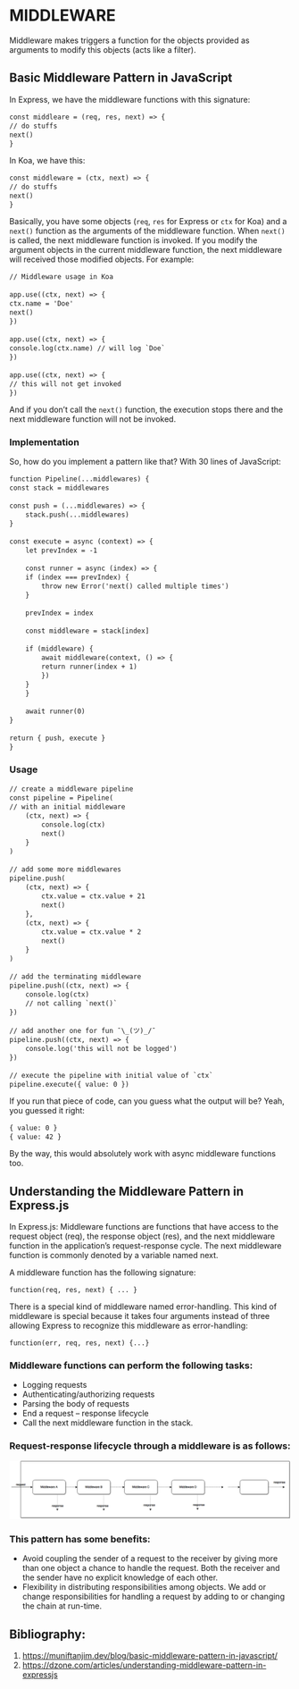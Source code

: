 # MIDDLEWARE

Middleware makes triggers a function for the objects provided as arguments to modify this objects (acts like a filter).

## Basic Middleware Pattern in JavaScript
In Express, we have the middleware functions with this signature:
```
const middleare = (req, res, next) => {
// do stuffs
next()
}
```

In Koa, we have this:
```
const middleware = (ctx, next) => {
// do stuffs
next()
}
```

Basically, you have some objects (`req`, `res` for Express or `ctx` for Koa) and a `next()` function as the arguments of the middleware function. When `next()` is called, the next middleware function is invoked. If you modify the argument objects in the current middleware function, the next middleware will received those modified objects. For example:
```
// Middleware usage in Koa

app.use((ctx, next) => {
ctx.name = 'Doe'
next()
})

app.use((ctx, next) => {
console.log(ctx.name) // will log `Doe`
})

app.use((ctx, next) => {
// this will not get invoked
})
```

And if you don’t call the `next()` function, the execution stops there and the next middleware function will not be invoked.

### Implementation
So, how do you implement a pattern like that? With 30 lines of JavaScript:
```
function Pipeline(...middlewares) {
const stack = middlewares

const push = (...middlewares) => {
    stack.push(...middlewares)
}

const execute = async (context) => {
    let prevIndex = -1

    const runner = async (index) => {
    if (index === prevIndex) {
        throw new Error('next() called multiple times')
    }

    prevIndex = index

    const middleware = stack[index]

    if (middleware) {
        await middleware(context, () => {
        return runner(index + 1)
        })
    }
    }

    await runner(0)
}

return { push, execute }
}
```

### Usage
```
// create a middleware pipeline
const pipeline = Pipeline(
// with an initial middleware
    (ctx, next) => {
        console.log(ctx)
        next()
    }
)

// add some more middlewares
pipeline.push(
    (ctx, next) => {
        ctx.value = ctx.value + 21
        next()
    },
    (ctx, next) => {
        ctx.value = ctx.value * 2
        next()
    }
)

// add the terminating middleware
pipeline.push((ctx, next) => {
    console.log(ctx)
    // not calling `next()`
})

// add another one for fun ¯\_(ツ)_/¯
pipeline.push((ctx, next) => {
    console.log('this will not be logged')
})

// execute the pipeline with initial value of `ctx`
pipeline.execute({ value: 0 })
```
If you run that piece of code, can you guess what the output will be? Yeah, you guessed it right:
```
{ value: 0 }
{ value: 42 }
```
By the way, this would absolutely work with async middleware functions too.

## Understanding the Middleware Pattern in Express.js
In Express.js: Middleware functions are functions that have access to the request object (req), the response object (res), and the next middleware function in the application’s request-response cycle. The next middleware function is commonly denoted by a variable named next.

A middleware function has the following signature:
```
function(req, res, next) { ... }
```
There is a special kind of middleware named error-handling. This kind of middleware is special because it takes four arguments instead of three allowing Express to recognize this middleware as error-handling:
```
function(err, req, res, next) {...}
```
### Middleware functions can perform the following tasks:
+ Logging requests
+ Authenticating/authorizing requests
+ Parsing the body of requests
+ End a request – response lifecycle
+ Call the next middleware function in the stack.

### Request-response lifecycle through a middleware is as follows:
![Middleware Diagram](assets/middleware.png "Middleware Diagram")

### This pattern has some benefits:
+ Avoid coupling the sender of a request to the receiver by giving more than one object a chance to handle the request. Both the receiver and the sender have no explicit knowledge of each other.
+ Flexibility in distributing responsibilities among objects. We add or change responsibilities for handling a request by adding to or changing the chain at run-time.

## Bibliography:
1. https://muniftanjim.dev/blog/basic-middleware-pattern-in-javascript/
2. https://dzone.com/articles/understanding-middleware-pattern-in-expressjs